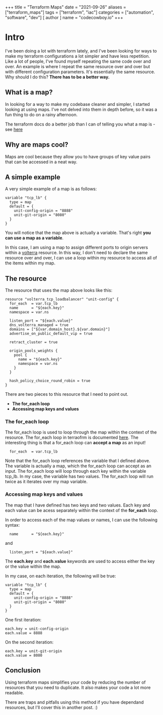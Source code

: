 +++
title = "Terraform Maps"
date = "2021-09-26"
aliases = ["terraform_maps"]
tags = ["terraform", "iac"]
categories = ["automation", "software", "dev"]
[ author ]
  name = "codecowboy.io"
+++

# Intro
I've been doing a lot with terraform lately, and I've been looking for ways to make my terraform configurations a lot simpler and have less repetition. Like a lot of people, I've found myself repeating the same code over and over. An example is where I repeat the same resource over and over but with different configuration parameters. It's essentially the same resource. Why should I do this? **There has to be a better way.**

## What is a map?
In looking for a way to make my codebase cleaner and simpler, I started looking at using maps. I've not delved into them in depth before, so it was a fun thing to do on a rainy afternoon. 

The terraform docs do a better job than I can of telling you what a map is - see [here](https://www.terraform.io/docs/language/expressions/types.html#maps-objects)

## Why are maps cool?
Maps are cool because they allow you to have groups of key value pairs that can be accessed in a neat way. 

## A simple example
A very simple example of a map is as follows:

```
variable "tcp_lb" {
  type = map
  default = {
    unit-config-origin = "8888"
    unit-git-origin = "8080"
  }
}
```
You will notice that the map above is actually a variable. That's right **you can use a map as a variable**. 

In this case, I am using a map to assign different ports to origin servers within a [volterra](http://volterra.io) resource.
In this way, I don't need to declare the same resource over and over, I can use a loop within my resource to access all of the items within my map.

## The resource
The resource that uses the map above looks like this:

```
resource "volterra_tcp_loadbalancer" "unit-config" {
  for_each  = var.tcp_lb
  name      = "${each.key}"
  namespace = var.ns

  listen_port = "${each.value}"
  dns_volterra_managed = true
  domains = ["${var.domain_host}.${var.domain}"]
  advertise_on_public_default_vip = true

  retract_cluster = true

  origin_pools_weights {
    pool {
      name = "${each.key}"
      namespace = var.ns
    }
  }

  hash_policy_choice_round_robin = true
}
```

There are two pieces to this resource that I need to point out.

- **The for_each loop**
- **Accessing map keys and values**

### The for_each loop
The for_each loop is used to loop through the map within the context of the resource. 
The for_each loop in terraofrm is documented [here](https://www.terraform.io/docs/language/meta-arguments/for_each.html#basic-syntax). The interesting thing is that a for_each loop can **accept a map** as an input!

```
  for_each  = var.tcp_lb
```
Note that the for_each loop references the variable that I defined above. The variable is actually a map, which the for_each loop can accept as an input. 
The for_each loop will loop through each key within the variable tcp_lb. In my case, the variable has two values.
The for_each loop will run twice as it iterates over my map variable.

### Accessing map keys and values
The map that I have defined has two keys and two values.
Each key and each value can be acess separately within the context of the **for_each** loop.

In order to access each of the map values or names, I can use the following syntax:

```
  name      = "${each.key}"
```
and
```
  listen_port = "${each.value}"
```

The **each.key** and **each.value** keywords are used to access either the key or the value within the map.

In my case, on each iteration, the following will be true:

```
variable "tcp_lb" {
  type = map
  default = {
    unit-config-origin = "8888"
    unit-git-origin = "8080"
  }
}
```
One first iteration:

```
each.key = unit-config-origin
each.value = 8888
```

On the second iteration:
```
each.key = unit-git-origin
each.value = 8080
```

## Conclusion
Using terraform maps simplifies your code by reducing the number of resources that you need to duplicate. It also makes your code a lot more readable.

There are traps and pitfalls using this method if you have dependand resources, but I'll cover this in another post. :)
